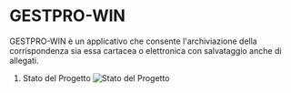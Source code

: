 # GESTPRO-WIN
GESTPRO-WIN è un applicativo che consente l'archiviazione della corrispondenza sia essa cartacea o elettronica con salvataggio anche di allegati.
1. Stato del Progetto ![Stato del Progetto]()


